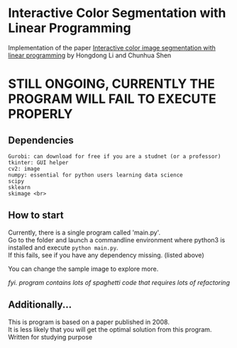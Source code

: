# Interactive Color Segmentation with Linear Programming
Implementation of the paper [Interactive color image segmentation with linear programming](https://link.springer.com/article/10.1007/s00138-008-0171-x) by Hongdong Li and Chunhua Shen

# STILL ONGOING, CURRENTLY THE PROGRAM WILL FAIL TO EXECUTE PROPERLY 

## Dependencies
```
Gurobi: can download for free if you are a studnet (or a professor)
tkinter: GUI helper
cv2: image
numpy: essential for python users learning data science
scipy
sklearn
skimage <br>
````

## How to start
Currently, there is a single program called 'main.py'.<br>
Go to the folder and launch a commandline environment where python3 is installed and execute `python main.py`.<br>
If this fails, see if you have any dependency missing. (listed above) <br>

You can change the sample image to explore more. <br>

*fyi. program contains lots of spaghetti code that requires lots of refactoring*

## Additionally...
This is program is based on a paper published in 2008. <br>
It is less likely that you will get the optimal solution from this program. <br>
Written for studying purpose
